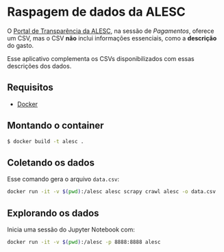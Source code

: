# Raspagem de dados da ALESC

O [Portal de Transparência da ALESC](http://transparencia.alesc.sc.gov.br/pagamentos.php), na sessão de _Pagamentos_, oferece um CSV, mas o CSV **não** inclui informações essenciais, como a **descrição** do gasto.

Esse aplicativo complementa os CSVs disponibilizados com essas descrições dos dados.

## Requisitos

* [Docker](https://docs.docker.com/install/)

## Montando o container

```sh
$ docker build -t alesc .
```

## Coletando os dados

Esse comando gera o arquivo `data.csv`:

```sh
docker run -it -v $(pwd):/alesc alesc scrapy crawl alesc -o data.csv
```

## Explorando os dados

Inicia uma sessão do Jupyter Notebook com:

```sh
docker run -it -v $(pwd):/alesc -p 8888:8888 alesc
```
